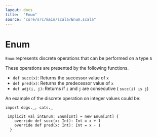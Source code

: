 ```yaml
---
layout: docs
title:  "Enum"
source: "core/src/main/scala/Enum.scala"
---
```

# Enum

`Enum` represents discrete operations that can be performed on a type `A`

These operations are presented by the following functions.

- `def succ(x)`:		Returns the successor value of `x`
- `def pred(x)`: 	Returns the predecessor value of `x`
- `def adj(i, j)`:	Returns if `i` and `j` are consecutive ( `succ(i) is j`)

An example of the discrete operation on integer values could be: 

```tut
import dogs._, cats._

 implicit val intEnum: Enum[Int] = new Enum[Int] {
    override def succ(x: Int): Int = x + 1
    override def pred(x: Int): Int = x - 1
  }
```